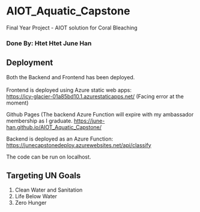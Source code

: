 # AIOT_Aquatic_Capstone
Final Year Project - AIOT solution for Coral Bleaching
### Done By: Htet Htet June Han

## Deployment
Both the Backend and Frontend has been deployed. <br/> <br/>
Frontend is deployed using Azure static web apps: <br/>
https://icy-glacier-01a85bd10.1.azurestaticapps.net/ (Facing error at the moment)

Github Pages (The backend Azure Function will expire with my ambassador membership as I graduate.
https://june-han.github.io/AIOT_Aquatic_Capstone/

Backend is deployed as an Azure Function: <br/>
https://junecapstonedeploy.azurewebsites.net/api/classify

The code can be run on localhost.

## Targeting UN Goals
1. Clean Water and Sanitation
2. Life Below Water
3. Zero Hunger
